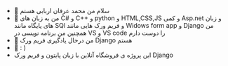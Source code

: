 - 👋 سلام من محمد عرفان اربابی هستم
- 👀 من به زبان های C# و C++ و python و HTML,CSS,JS و کمی Asp.net و زبان های پایگاه مانند SQl و فریم ورک هایی مانند Widows form app و Django من همچنین من برنامه نویسی در VS و VS code را دوست دارم
- 🌱 من درحال یادگیری فریم ورک Django هستم 
- 💞️ : )
- این پروژه ی فروشگاه آنلاین با زبان پایتون و فریم ورک Django
